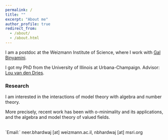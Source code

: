 ```yaml
---
permalink: /
title: ""
excerpt: "About me"
author_profile: true
redirect_from: 
  - /about/
  - /about.html
---
```

I am a postdoc at the Weizmann Institute of Science, where I work with <a href="https://binyamini.wordpress.com/" target="_blank">Gal Binyamini</a>.

I got my PhD from the University of Illinois at Urbana-Champaign. Advisor: <a href="https://math.illinois.edu/directory/profile/vddries" target="_blank">Lou van den Dries</a>. 
        


### Research

I am interested in the interactions of model theory with algebra and number theory. 

More precisely, recent work has been with o-minimality and its applications, and the algebra and model theory of valued fields.

<br>
`Email:` neer.bhardwaj [at] weizmann.ac.il, 
         nbhardwaj [at] msri.org
<br>
<script type="text/javascript"
  src="https://www.maths.nottingham.ac.uk/plp/pmadw/LaTeXMathML.js">
 </script>





